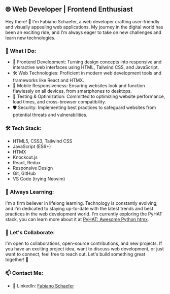 ## 🌐 Web Developer | Frontend Enthusiast

Hey there! 👋 I'm Fabiano Schaefer, a web developer crafting user-friendly and visually appealing web applications. My journey in the digital world has been an exciting ride, and I'm always eager to take on new challenges and learn new technologies.

### 💼 What I Do:

- 🌟 Frontend Development: Turning design concepts into responsive and interactive web interfaces using HTML, Tailwind CSS, and JavaScript.
- 🛠️ Web Technologies: Proficient in modern web development tools and frameworks like React and HTMX.
- 📱 Mobile Responsiveness: Ensuring websites look and function flawlessly on all devices, from smartphones to desktops.
- 🧪 Testing & Optimization: Committed to optimizing website performance, load times, and cross-browser compatibility.
- 🛡️ Security: Implementing best practices to safeguard websites from potential threats and vulnerabilities.

### 🛠️ Tech Stack:

- HTML5, CSS3, Tailwind CSS
- JavaScript (ES6+)
- HTMX
- Knockout.js
- React, Redux
- Responsive Design
- Git, GitHub
- VS Code (trying Neovim)

### 🌱 Always Learning:

I'm a firm believer in lifelong learning. Technology is constantly evolving, and I'm dedicated to staying up-to-date with the latest trends and best practices in the web development world. I'm currently exploring the PyHAT stack, you can learn more about it at [PyHAT: Awesome Python htmx](https://github.com/PyHAT-stack/awesome-python-htmx).

### 🤝 Let's Collaborate:

I'm open to collaborations, open-source contributions, and new projects. If you have an exciting project idea, want to discuss web development, or just want to connect, feel free to reach out. Let's build something great together! 🚀

### 📫 Contact Me:

- 💼 LinkedIn: [Fabiano Schaefer](https://www.linkedin.com/in/ectkw6bhk9/)
